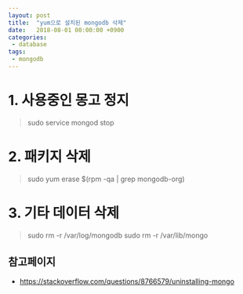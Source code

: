 ```yaml
---
layout: post
title:  "yum으로 설치된 mongodb 삭제"
date:   2018-08-01 00:00:00 +0900
categories:
 - database
tags: 
 - mongodb
---
```

# 1. 사용중인 몽고 정지

> sudo service mongod stop

# 2. 패키지 삭제

> sudo yum erase $(rpm -qa | grep mongodb-org)

# 3. 기타 데이터 삭제

> sudo rm -r /var/log/mongodb
> sudo rm -r /var/lib/mongo

## 참고페이지
- https://stackoverflow.com/questions/8766579/uninstalling-mongo